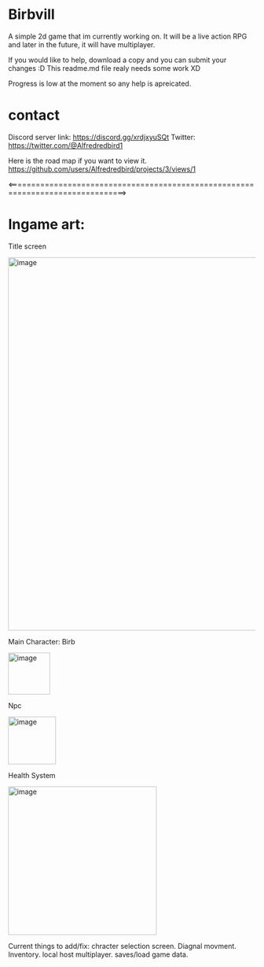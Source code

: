 # Birbvill
A simple 2d game that im currently working on. It will be a live action RPG and later in the future, it will have multiplayer.

If you would like to help, download a copy and you can submit your changes :D
This readme.md file realy needs some work XD

Progress is low at the moment so any help is apreicated.

# contact
Discord server link: https://discord.gg/xrdjxyuSQt
Twitter: https://twitter.com/@Alfredredbird1

Here is the road map if you want to view it. https://github.com/users/Alfredredbird/projects/3/views/1


<================================================================================>




# Ingame art:
Title screen


<img width="759" alt="image" src="https://github.com/Alfredredbird/BirbVill/assets/105014217/edd4b7fa-70a4-43d3-8360-de95535f1892">

Main Character: Birb


<img width="85" alt="image" src="https://github.com/Alfredredbird/BirbVill/assets/105014217/caa25128-257a-4280-a829-65a0d59fe389">






Npc

<img width="97" alt="image" src="https://github.com/Alfredredbird/BirbVill/assets/105014217/fd01d19f-1040-403d-a324-5b7446b5d370">


Health System



<img width="302" alt="image" src="https://github.com/Alfredredbird/BirbVill/assets/105014217/c912e7d1-a8ea-4e4f-b3c0-3848d1d868f5">


Current things to add/fix:
  chracter selection screen.
  Diagnal movment.
  Inventory.
  local host multiplayer.
  saves/load game data.
